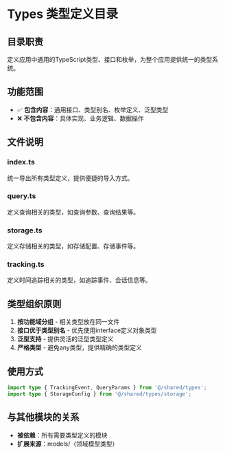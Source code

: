 # Types 类型定义目录

## 目录职责
定义应用中通用的TypeScript类型、接口和枚举，为整个应用提供统一的类型系统。

## 功能范围
- ✅ **包含内容**：通用接口、类型别名、枚举定义、泛型类型
- ❌ **不包含内容**：具体实现、业务逻辑、数据操作

## 文件说明

### index.ts
统一导出所有类型定义，提供便捷的导入方式。

### query.ts
定义查询相关的类型，如查询参数、查询结果等。

### storage.ts
定义存储相关的类型，如存储配置、存储事件等。

### tracking.ts
定义时间追踪相关的类型，如追踪事件、会话信息等。

## 类型组织原则
1. **按功能域分组** - 相关类型放在同一文件
2. **接口优于类型别名** - 优先使用interface定义对象类型
3. **泛型支持** - 提供灵活的泛型类型定义
4. **严格类型** - 避免any类型，提供精确的类型定义

## 使用方式
```typescript
import type { TrackingEvent, QueryParams } from '@/shared/types';
import type { StorageConfig } from '@/shared/types/storage';
```

## 与其他模块的关系
- **被依赖**：所有需要类型定义的模块
- **扩展来源**：models/（领域模型类型）
